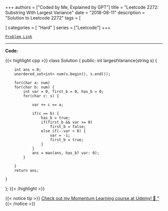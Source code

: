 
+++
authors = ["Coded by Me, Explained by GPT"]
title = "Leetcode 2272: Substring With Largest Variance"
date = "2018-08-11"
description = "Solution to Leetcode 2272"
tags = [
    
]
categories = [
    "Hard"
]
series = ["Leetcode"]
+++



[`Problem Link`](https://leetcode.com/problems/substring-with-largest-variance/description/)

---

**Code:**

{{< highlight cpp >}}
class Solution {
public:
    int largestVariance(string s) {
        
        int ans = 0;
        unordered_set<int> num(s.begin(), s.end());
        
        for(char a: num)
        for(char b: num) {
            int var = 0, first_b = 0, has_b = 0;
            for(char c: s) {
                
                var += c == a;
                
                if(c == b) {
                    has_b = true;
                    if(first_b && var >= 0)
                        first_b = false;
                    else if(--var < 0) {
                        var = -1;
                        first_b = true;
                    }
                }
                ans = max(ans, has_b? var: 0);                
            }

        }
        return ans;
        
    }
};
{{< /highlight >}}



{{< notice tip >}}
[Check out my Momentum Learning course at Udemy! 🚀 "](https://www.udemy.com/course/blind-75-the-data-structures-and-algorithms-essentials/)
{{< /notice >}}

